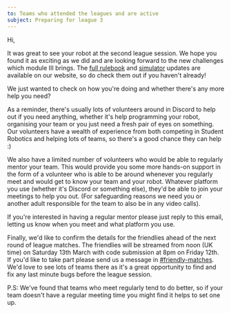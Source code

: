 ```yaml
---
to: Teams who attended the leagues and are active
subject: Preparing for league 3
---
```


Hi,

It was great to see your robot at the second league session. We hope you found
it as exciting as we did and are looking forward to the new challenges which
module Ⅲ brings. The [full rulebook][rulebook] and [simulator][simulator]
updates are available on our website, so do check them out if you haven't
already!

We just wanted to check on how you're doing and whether there's any more help
you need?

As a reminder, there's usually lots of volunteers around in Discord to help out
if you need anything, whether it's help programming your robot, organising your
team or you just need a fresh pair of eyes on something. Our volunteers have a
wealth of experience from both competing in Student Robotics and helping lots of
teams, so there's a good chance they can help :)

We also have a limited number of volunteers who would be able to regularly
mentor your team. This would provide you some more hands-on support in the form
of a volunteer who is able to be around whenever you regularly meet and would
get to know your team and your robot. Whatever platform you use (whether it's
Discord or something else), they'd be able to join your meetings to help you
out. (For safeguarding reasons we need you or another adult responsible for the
team to also be in any video calls).

If you're interested in having a regular mentor please just reply to this
email, letting us know when you meet and what platform you use.

Finally, we'd like to confirm the details for the friendlies ahead of the next
round of league matches. The friendlies will be streamed from noon (UK time) on
Saturday 13th March with code submission at 8pm on Friday 12th. If you'd like to
take part please send us a message in [#friendly-matches][friendly-matches].
We'd love to see lots of teams there as it's a great opportunity to find and fix
any last minute bugs before the league session.

P.S: We've found that teams who meet regularly tend to do better, so if your
team doesn't have a regular meeting time you might find it helps to set one up.

[rulebook]: https://studentrobotics.org/docs/rules/
[simulator]: https://studentrobotics.org/docs/simulator/
[friendly-matches]: https://discord.com/channels/775497131057741836/780326509738852402
